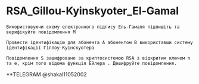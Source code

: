 # RSA_Gillou-Kyinskyoter_El-Gamal

```
Використовуючи схему електронного підпису Ель-Гамаля підпишіть та верифікуйте повідомлення М

Провести ідентифікацію для абонента А абонентом В використавши систему ідентифікації Гіллоу-Куінскуотера

Повідомлення S зашифроване за криптосистемою RSA з відкритим ключем n та e, крім того відома функція Ейлера . Дешифруйте повідомлення.
```
**TELEGRAM @shakal11052002
